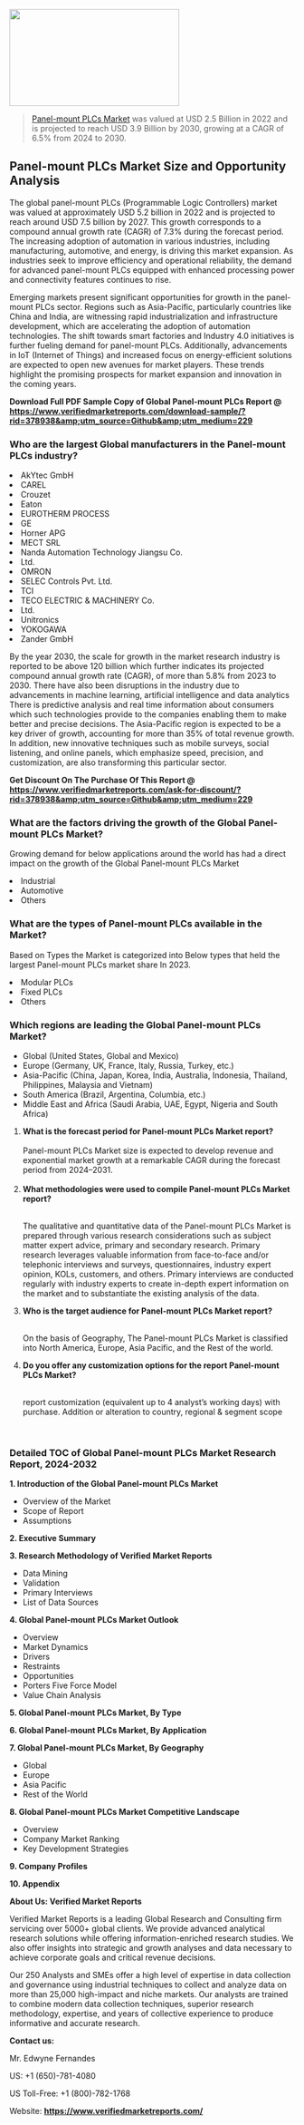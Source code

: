 <img src="https://ffe5etoiles.com/wp-content/uploads/2024/12/MST1-300x171.png" alt="" width="300" height="171" class="alignnone size-medium wp-image-20088" /><blockquote><p><p><a href="https://www.verifiedmarketreports.com/download-sample/?rid=378938&utm_source=Github&utm_medium=229" target="_blank">Panel-mount PLCs Market</a> was valued at USD 2.5 Billion in 2022 and is projected to reach USD 3.9 Billion by 2030, growing at a CAGR of 6.5% from 2024 to 2030.</p></blockquote><p><h2>Panel-mount PLCs Market Size and Opportunity Analysis</h2> <p>The global panel-mount PLCs (Programmable Logic Controllers) market was valued at approximately USD 5.2 billion in 2022 and is projected to reach around USD 7.5 billion by 2027. This growth corresponds to a compound annual growth rate (CAGR) of 7.3% during the forecast period. The increasing adoption of automation in various industries, including manufacturing, automotive, and energy, is driving this market expansion. As industries seek to improve efficiency and operational reliability, the demand for advanced panel-mount PLCs equipped with enhanced processing power and connectivity features continues to rise.</p> <p>Emerging markets present significant opportunities for growth in the panel-mount PLCs sector. Regions such as Asia-Pacific, particularly countries like China and India, are witnessing rapid industrialization and infrastructure development, which are accelerating the adoption of automation technologies. The shift towards smart factories and Industry 4.0 initiatives is further fueling demand for panel-mount PLCs. Additionally, advancements in IoT (Internet of Things) and increased focus on energy-efficient solutions are expected to open new avenues for market players. These trends highlight the promising prospects for market expansion and innovation in the coming years.</p> </p><p class=""><strong>Download Full PDF Sample Copy of Global Panel-mount PLCs Report @ <a href="https://www.verifiedmarketreports.com/download-sample/?rid=378938&amp;utm_source=Github&amp;utm_medium=229" target="_blank">https://www.verifiedmarketreports.com/download-sample/?rid=378938&amp;utm_source=Github&amp;utm_medium=229</a></strong></p><h3 id="" class="">Who are the largest Global manufacturers in the Panel-mount PLCs industry?</h3><p><li>AkYtec GmbH</li><li> CAREL</li><li> Crouzet</li><li> Eaton</li><li> EUROTHERM PROCESS</li><li> GE</li><li> Horner APG</li><li> MECT SRL</li><li> Nanda Automation Technology Jiangsu Co.</li><li> Ltd.</li><li> OMRON</li><li> SELEC Controls Pvt. Ltd.</li><li> TCI</li><li> TECO ELECTRIC & MACHINERY Co.</li><li> Ltd.</li><li> Unitronics</li><li> YOKOGAWA</li><li> Zander GmbH</li></p><div class=""><div class="" dir="" data-message-author-role="" data-message-id="" data-message-model-slug=""><div class=""><div class=""><div class=""><div class="" dir="" data-message-author-role="" data-message-id="" data-message-model-slug=""><div class=""><div class=""><p>By the year 2030, the scale for growth in the market research industry is reported to be above 120 billion which further indicates its projected compound annual growth rate (CAGR), of more than 5.8% from 2023 to 2030. There have also been disruptions in the industry due to advancements in machine learning, artificial intelligence and data analytics There is predictive analysis and real time information about consumers which such technologies provide to the companies enabling them to make better and precise decisions. The Asia-Pacific region is expected to be a key driver of growth, accounting for more than 35% of total revenue growth. In addition, new innovative techniques such as mobile surveys, social listening, and online panels, which emphasize speed, precision, and customization, are also transforming this particular sector.</p><p><strong>Get Discount On The Purchase Of This Report @&nbsp; <a href="https://www.verifiedmarketreports.com/ask-for-discount/?rid=378938&amp;utm_source=Github&amp;utm_medium=229" target="_blank">https://www.verifiedmarketreports.com/ask-for-discount/?rid=378938&amp;utm_source=Github&amp;utm_medium=229</a></strong></p></div></div></div></div></div></div></div></div><h3 id="" class="">What are the factors driving the growth of the Global Panel-mount PLCs Market?</h3><p id="" class="">Growing demand for below applications around the world has had a direct impact on the growth of the Global Panel-mount PLCs Market</p><p id="" class=""><li>Industrial</li><li> Automotive</li><li> Others</li></p><h3 id="" class="">What are the types of Panel-mount PLCs available in the Market?</h3><p id="" class="">Based on Types the Market is categorized into Below types that held the largest Panel-mount PLCs market share In 2023.</p><p id="" class=""><li>Modular PLCs</li><li> Fixed PLCs</li><li> Others</li></p><h3 id="" class="">Which regions are leading the Global Panel-mount PLCs Market?</h3><ul><li>Global (United States, Global and Mexico)</li><li>Europe (Germany, UK, France, Italy, Russia, Turkey, etc.)</li><li>Asia-Pacific (China, Japan, Korea, India, Australia, Indonesia, Thailand, Philippines, Malaysia and Vietnam)</li><li>South America (Brazil, Argentina, Columbia, etc.)</li><li>Middle East and Africa (Saudi Arabia, UAE, Egypt, Nigeria and South Africa)</li></ul><p><ol><li><strong>What is the forecast period for Panel-mount PLCs Market report?<br /></strong><br /><span data-sheets-root="1" data-sheets-value="{&quot;1&quot;:2,&quot;2&quot;:&quot;XXXX size is expected to develop revenue and exponential market growth at a remarkable CAGR during the forecast period from 2024&ndash;2030.&quot;}" data-sheets-userformat="{&quot;2&quot;:12674,&quot;4&quot;:{&quot;1&quot;:2,&quot;2&quot;:16776960},&quot;10&quot;:2,&quot;11&quot;:0,&quot;15&quot;:&quot;Arial&quot;,&quot;16&quot;:12}">Panel-mount PLCs Market size is expected to develop revenue and exponential market growth at a remarkable CAGR during the forecast period from 2024&ndash;2031.</span><br /><br /></li><li><strong>What methodologies were used to compile Panel-mount PLCs Market report?<br /><br /></strong><p>The qualitative and quantitative data of the&nbsp;Panel-mount PLCs Market is prepared through various research considerations such as subject matter expert advice, primary and secondary research. Primary research leverages valuable information from face-to-face and/or telephonic interviews and surveys, questionnaires, industry expert opinion, KOLs, customers, and others. Primary interviews are conducted regularly with industry experts to create in-depth expert information on the market and to substantiate the existing analysis of the data.&nbsp;</p></li><li><strong>Who is the target audience for Panel-mount PLCs Market report?<br /><br /></strong><p>On the basis of Geography, The&nbsp;Panel-mount PLCs Market is classified into North America, Europe, Asia Pacific, and the Rest of the world.</p></li><li><strong>Do you offer any customization options for the report Panel-mount PLCs Market?<br /><br /></strong><p>report customization (equivalent up to 4 analyst&rsquo;s working days) with purchase. Addition or alteration to country, regional &amp; segment scope</p><p>&nbsp;</p></li></ol></p><h3 id="" class="">Detailed TOC of Global Panel-mount PLCs Market Research Report, 2024-2032</h3><p id="" class=""><strong>1. Introduction of the Global Panel-mount PLCs Market</strong></p><ul><li>Overview of the Market</li><li>Scope of Report</li><li>Assumptions</li></ul><p id="" class=""><strong>2. Executive Summary</strong></p><p id="" class=""><strong>3. Research Methodology of&nbsp;Verified Market Reports</strong></p><ul><li>Data Mining</li><li>Validation</li><li>Primary Interviews</li><li>List of Data Sources</li></ul><p id="" class=""><strong>4. Global Panel-mount PLCs Market Outlook</strong></p><ul><li>Overview</li><li>Market Dynamics</li><li>Drivers</li><li>Restraints</li><li>Opportunities</li><li>Porters Five Force Model</li><li>Value Chain Analysis</li></ul><p id="" class=""><strong>5. Global Panel-mount PLCs Market, By&nbsp;Type</strong></p><p id="" class=""><strong>6. Global Panel-mount PLCs Market, By Application</strong></p><p id="" class=""><strong>7. Global Panel-mount PLCs Market, By Geography</strong></p><ul><li>Global</li><li>Europe</li><li>Asia Pacific</li><li>Rest of the World</li></ul><p id="" class=""><strong>8. Global Panel-mount PLCs Market Competitive Landscape</strong></p><ul><li>Overview</li><li>Company Market Ranking</li><li>Key Development Strategies</li></ul><p id="" class=""><strong>9. Company Profiles</strong></p><p id="" class=""><strong>10. Appendix</strong></p><p id="" class=""><strong>About Us: Verified Market Reports</strong></p><p id="" class="">Verified Market Reports is a leading Global Research and Consulting firm servicing over 5000+ global clients. We provide advanced analytical research solutions while offering information-enriched research studies. We also offer insights into strategic and growth analyses and data necessary to achieve corporate goals and critical revenue decisions.</p><p id="" class="">Our 250 Analysts and SMEs offer a high level of expertise in data collection and governance using industrial techniques to collect and analyze data on more than 25,000 high-impact and niche markets. Our analysts are trained to combine modern data collection techniques, superior research methodology, expertise, and years of collective experience to produce informative and accurate research.</p><p id="" class=""><strong>Contact us:</strong></p><p id="" class="">Mr. Edwyne Fernandes</p><p id="" class="">US: +1 (650)-781-4080</p><p id="" class="">US Toll-Free: +1 (800)-782-1768</p><p id="" class="">Website: <a target="" data-test-app-aware-link=""><strong>https://www.verifiedmarketreports.com/</strong></a></p>
